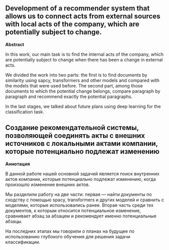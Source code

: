 ## Development of a recommender system that allows us to connect acts from external sources with local acts of the company, which are potentially subject to change.

$\textbf{Abstract}$

In this work, our main task is to find the internal acts of the company, which are potentially subject to change when there has been a change in external acts.

We divided the work into two parts: the first is to find documents by similarity using sapcy, transformers and other models and compared with the models that were used before. The second part, among those documents to which the potential change belongs, compare paragraph by paragraph and recommend exactly the potential paragraphs.

In the last stages, we talked about future plans using deep learning for the classification task.



## Cоздание рекомендательной системы, позволяющей соединять акты с внешних источников с локальными актами компании, которые потенциально подлежат изменению

$\textbf{Аннотация}$

В данной работе нашей основной задачей является поиск внутренних актов компании, которые потенциально подлежат изменению, когда произошло изменение внешних актов.

Мы разделили работу на две части: первая — найти документы по сходству с помощью spacy, transformers и других моделей и сравнить с моделями, которые использовались ранее. Вторая часть среди тех документов, к которым относится потенциальное изменение, сравнивает абзац за абзацем и рекомендует именно потенциальные абзацы.

На последних этапах мы говорили о планах на будущее по использованию глубокого обучения для решения задачи классификации.
